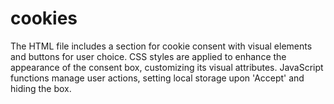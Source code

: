 # cookies
The HTML file includes a section for cookie consent with visual elements and buttons for user choice. CSS styles are applied to enhance the appearance of the consent box, customizing its visual attributes. JavaScript functions manage user actions, setting local storage upon 'Accept' and hiding the box.
